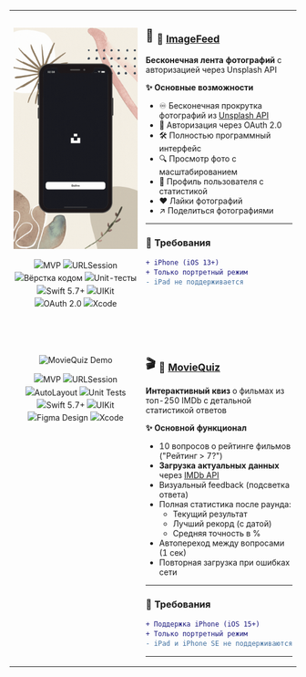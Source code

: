 <table>
  <tr>
    <td width="320" valign="top" style="padding-top: 30px; text-align: center;">
      <img src="https://github.com/Fortovaya/Fortovaya/blob/main/img/mockImageFeed.gif?raw=true" width="300" alt="ImageFeed Demo"><br>
      <div style="text-align: center; margin: 15px 0; line-height: 1.6;">
        <img src="https://img.shields.io/badge/Архитектура-MVP-blueviolet?style=flat&logoColor=white" height="24" title="MVP">
        <img src="https://img.shields.io/badge/Сеть-URLSession-important?style=flat" height="24" title="URLSession"><br>
        <img src="https://img.shields.io/badge/Code_Layout-34C759?logo=xcode" height="26" title="Вёрстка кодом">
        <img src="https://img.shields.io/badge/Тесты-XCTest-009688?style=flat&logo=testing-library" height="24" title="Unit-тесты"><br>
        <img src="https://img.shields.io/badge/Swift-F05138?style=flat&logo=swift&logoColor=white" height="24" title="Swift 5.7+">
        <img src="https://img.shields.io/badge/UIKit-2396F3?style=flat&logo=apple&logoColor=white" height="24" title="UIKit">
        <img src="https://img.shields.io/badge/OAuth2-000000?logo=oauth" height="24" title="OAuth 2.0">
        <img src="https://img.shields.io/badge/Xcode-147EFB?logo=xcode&logoColor=white" height="24" title="Xcode">
      </div>
    </td>
    <td valign="top">

## 📸 <sub>🔗 <a href="https://github.com/Fortovaya/ImageFeed"> ImageFeed </a> </sub>

**Бесконечная лента фотографий** с авторизацией через Unsplash API

<b>✨ Основные возможности</b>

- ♾️ Бесконечная прокрутка фотографий из [Unsplash API](https://unsplash.com/developers)
- 🔐 Авторизация через OAuth 2.0
- 🛠 Полностью программный интерфейс
- 🔍 Просмотр фото с масштабированием
- 👤 Профиль пользователя с статистикой
- ❤️ Лайки фотографий
- ↗️ Поделиться фотографиями

---

### 📱 Требования

```diff
+ iPhone (iOS 13+)
+ Только портретный режим
- iPad не поддерживается
```
  <tr><td colspan="2" style="padding: 15px 0;"></td></tr>
  <tr>
   <td width="320" valign="top" style="padding-top: 30px; text-align: center;">
      <img src="https://github.com/Fortovaya/Fortovaya/blob/main/img/mockupFive.gif?raw=true" width="300" alt="MovieQuiz Demo"><br>
      <div style="text-align: center; margin: 15px 0; line-height: 1.6;">
        <img src="https://img.shields.io/badge/Architecture-MVP-blueviolet?style=flat&logoColor=white" height="24" title="MVP">
        <img src="https://img.shields.io/badge/Network-URLSession-important?style=flat" height="24" title="URLSession"><br>
        <img src="https://img.shields.io/badge/Layout-AutoLayout-9cf?style=flat" height="24" title="AutoLayout">
        <img src="https://img.shields.io/badge/Testing-XCTest-009688?style=flat&logo=testing-library" height="24" title="Unit Tests"><br>
        <img src="https://img.shields.io/badge/Swift-F05138?style=flat&logo=swift&logoColor=white" height="24" title="Swift 5.7+">
        <img src="https://img.shields.io/badge/UIKit-2396F3?style=flat&logo=apple&logoColor=white" height="24" title="UIKit">
        <img src="https://img.shields.io/badge/Figma-F24E1E?style=flat&logo=figma&logoColor=white" height="24" title="Figma Design">
        <img src="https://img.shields.io/badge/Xcode-147EFB?logo=xcode&logoColor=white" height="24" title="Xcode">
      </div>
    </td>
    <td valign="top">

## 🎬 <sub>🔗 <a href="https://github.com/Fortovaya/MovieQuiz"> MovieQuiz </a> </sub>

**Интерактивный квиз** о фильмах из топ-250 IMDb с детальной статистикой ответов


<b>✨ Основной функционал</b>

- 10 вопросов о рейтинге фильмов ("Рейтинг > 7?")
- **Загрузка актуальных данных** через [IMDb API](https://imdb-api.com/api)
- Визуальный feedback (подсветка ответа)
-  Полная статистика после раунда:
   - Текущий результат
   - Лучший рекорд (с датой)
   - Средняя точность в %
-  Автопереход между вопросами (1 сек)
-  Повторная загрузка при ошибках сети
  
---

### 📱 Требования

```diff
+ Поддержка iPhone (iOS 15+)
+ Только портретный режим
- iPad и iPhone SE не поддерживаются
```
---
